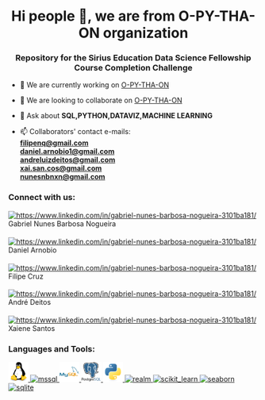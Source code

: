 <h1 align="center">Hi people 👋, we are from O-PY-THA-ON organization</h1>
<h3 align="center">Repository for the Sirius Education Data Science Fellowship Course Completion Challenge</h3>

- 🔭 We are currently working on [O-PY-THA-ON](https://github.com/O-PY-THA-ON/dcc---fellowship-ci-ncia-de-dados/)

- 👯 We are looking to collaborate on [O-PY-THA-ON](https://github.com/O-PY-THA-ON/dcc---fellowship-ci-ncia-de-dados/)

- 💬 Ask about **SQL,PYTHON,DATAVIZ,MACHINE LEARNING**

- 📫 Collaborators' contact e-mails:<br>
**filipenq@gmail.com**<br>
**daniel.arnobio1@gmail.com**<br>
**andreluizdeitos@gmail.com**<br>
**xai.san.cos@gmail.com**<br>
**nunesnbnxn@gmail.com**<br>


<h3 align="left">Connect with us:</h3>
<p align="left">
<a href="https://linkedin.com/in/https://www.linkedin.com/in/gabriel-nunes-barbosa-nogueira/" target="blank"><img align="center" src="https://raw.githubusercontent.com/rahuldkjain/github-profile-readme-generator/master/src/images/icons/Social/linked-in-alt.svg" alt="https://www.linkedin.com/in/gabriel-nunes-barbosa-nogueira-3101ba181/" height="30" width="40" /></a> Gabriel Nunes Barbosa Nogueira
<br>
<br>  
<a href="https://linkedin.com/in/https://www.linkedin.com/in/daniel-arnobio/" target="blank"><img align="center" src="https://raw.githubusercontent.com/rahuldkjain/github-profile-readme-generator/master/src/images/icons/Social/linked-in-alt.svg" alt="https://www.linkedin.com/in/gabriel-nunes-barbosa-nogueira-3101ba181/" height="30" width="40" /></a> Daniel Arnobio
<br>
<br>
<a href="https://www.linkedin.com/in/filipecruz1234" target="blank"><img align="center" src="https://raw.githubusercontent.com/rahuldkjain/github-profile-readme-generator/master/src/images/icons/Social/linked-in-alt.svg" alt="https://www.linkedin.com/in/gabriel-nunes-barbosa-nogueira-3101ba181/" height="30" width="40" /></a> Filipe Cruz
<br>
<br>
<a href="https://www.linkedin.com/in/andred88" target="blank"><img align="center" src="https://raw.githubusercontent.com/rahuldkjain/github-profile-readme-generator/master/src/images/icons/Social/linked-in-alt.svg" alt="https://www.linkedin.com/in/gabriel-nunes-barbosa-nogueira-3101ba181/" height="30" width="40" /></a> André Deitos
<br>
<br>
<a href="https://www.linkedin.com/in/xaiene-santos-63046614b" target="blank"><img align="center" src="https://raw.githubusercontent.com/rahuldkjain/github-profile-readme-generator/master/src/images/icons/Social/linked-in-alt.svg" alt="https://www.linkedin.com/in/gabriel-nunes-barbosa-nogueira-3101ba181/" height="30" width="40" /></a> Xaiene Santos
</p>

<h3 align="left">Languages and Tools:</h3>
<p align="left"> <a href="https://www.linux.org/" target="_blank" rel="noreferrer"> <img src="https://raw.githubusercontent.com/devicons/devicon/master/icons/linux/linux-original.svg" alt="linux" width="40" height="40"/> </a> <a href="https://www.microsoft.com/en-us/sql-server" target="_blank" rel="noreferrer"> <img src="https://www.svgrepo.com/show/303229/microsoft-sql-server-logo.svg" alt="mssql" width="40" height="40"/> </a> <a href="https://www.mysql.com/" target="_blank" rel="noreferrer"> <img src="https://raw.githubusercontent.com/devicons/devicon/master/icons/mysql/mysql-original-wordmark.svg" alt="mysql" width="40" height="40"/> </a> <a href="https://www.postgresql.org" target="_blank" rel="noreferrer"> <img src="https://raw.githubusercontent.com/devicons/devicon/master/icons/postgresql/postgresql-original-wordmark.svg" alt="postgresql" width="40" height="40"/> </a> <a href="https://www.python.org" target="_blank" rel="noreferrer"> <img src="https://raw.githubusercontent.com/devicons/devicon/master/icons/python/python-original.svg" alt="python" width="40" height="40"/> </a> <a href="https://realm.io/" target="_blank" rel="noreferrer"> <img src="https://raw.githubusercontent.com/bestofjs/bestofjs-webui/8665e8c267a0215f3159df28b33c365198101df5/public/logos/realm.svg" alt="realm" width="40" height="40"/> </a> <a href="https://scikit-learn.org/" target="_blank" rel="noreferrer"> <img src="https://upload.wikimedia.org/wikipedia/commons/0/05/Scikit_learn_logo_small.svg" alt="scikit_learn" width="40" height="40"/> </a> <a href="https://seaborn.pydata.org/" target="_blank" rel="noreferrer"> <img src="https://seaborn.pydata.org/_images/logo-mark-lightbg.svg" alt="seaborn" width="40" height="40"/> </a> <a href="https://www.sqlite.org/" target="_blank" rel="noreferrer"> <img src="https://www.vectorlogo.zone/logos/sqlite/sqlite-icon.svg" alt="sqlite" width="40" height="40"/> </a> </p>
